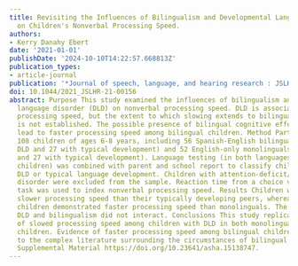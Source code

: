 ```yaml
---
title: Revisiting the Influences of Bilingualism and Developmental Language Disorder
  on Children's Nonverbal Processing Speed.
authors:
- Kerry Danahy Ebert
date: '2021-01-01'
publishDate: '2024-10-10T14:22:57.668813Z'
publication_types:
- article-journal
publication: '*Journal of speech, language, and hearing research : JSLHR*'
doi: 10.1044/2021_JSLHR-21-00156
abstract: Purpose This study examined the influences of bilingualism and developmental
  language disorder (DLD) on nonverbal processing speed. DLD is associated with slower
  processing speed, but the extent to which slowing extends to bilingual populations
  is not established. The possible presence of bilingual cognitive effects could also
  lead to faster processing speed among bilingual children. Method Participants included
  108 children of ages 6-8 years, including 56 Spanish-English bilinguals (29 with
  DLD and 27 with typical development) and 52 English-only monolinguals (25 with DLD
  and 27 with typical development). Language testing (in both languages for bilingual
  children) was combined with parent and school report to classify children as having
  DLD or typical language development. Children with attention-deficit/hyperactivity
  disorder were excluded from the sample. Reaction time from a choice visual detection
  task was used to index nonverbal processing speed. Results Children with DLD demonstrated
  slower processing speed than their typically developing peers, whereas bilingual
  children demonstrated faster processing speed than monolinguals. The effects of
  DLD and bilingualism did not interact. Conclusions This study replicates prior findings
  of slowed processing speed among children with DLD in both monolingual and bilingual
  children. Evidence of faster processing speed among bilingual children contributes
  to the complex literature surrounding the circumstances of bilingual cognitive effects.
  Supplemental Material https://doi.org/10.23641/asha.15138747.
---
```

